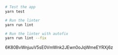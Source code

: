 ```bash
# Test the app
yarn test

# Run the linter
yarn run lint

# Run the linter with autofix
yarn run lint --fix
```

6K80BvWnjuuV5sE0VmWnk2JEwn0oJqWmeEYRXj6z

